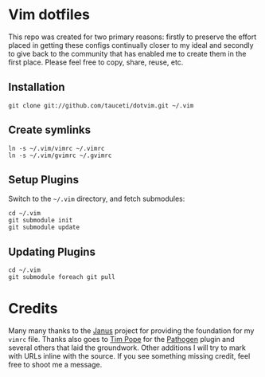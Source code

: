 # Vim dotfiles

This repo was created for two primary reasons: firstly to preserve the
effort placed in getting these configs continually closer to my ideal
and secondly to give back to the community that has enabled me to create
them in the first place. Please feel free to copy, share, reuse, etc.

## Installation

	git clone git://github.com/tauceti/dotvim.git ~/.vim

## Create symlinks

	ln -s ~/.vim/vimrc ~/.vimrc
	ln -s ~/.vim/gvimrc ~/.gvimrc

## Setup Plugins

Switch to the `~/.vim` directory, and fetch submodules:

	cd ~/.vim
	git submodule init
	git submodule update

## Updating Plugins

	cd ~/.vim
	git submodule foreach git pull

# Credits

Many many thanks to the [Janus][] project for providing the foundation
for my `vimrc` file. Thanks also goes to [Tim Pope][] for the
[Pathogen][] plugin and several others that laid the groundwork. Other
additions I will try to mark with URLs inline with the source. If you
see something missing credit, feel free to shoot me a message.

[janus]: https://github.com/carlhuda/janus
[tim pope]: https://github.com/tpope
[pathogen]: https://github.com/tpope/vim-pathogen
